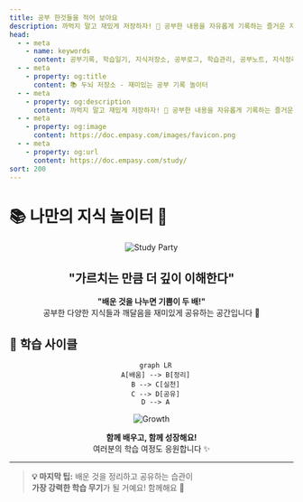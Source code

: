 ```yaml
---
title: 공부 한것들을 적어 보아요
description: 까먹지 말고 재밌게 저장하자! 🎯 공부한 내용을 자유롭게 기록하는 즐거운 지식 저장소
head:
  - - meta
    - name: keywords
      content: 공부기록, 학습일기, 지식저장소, 공부로그, 학습관리, 공부노트, 지식정리, 공부방법, 학습저장, 기억보조
  - - meta
    - property: og:title
      content: 📚 두뇌 저장소 - 재미있는 공부 기록 놀이터
  - - meta
    - property: og:description
      content: 까먹지 말고 재밌게 저장하자! 🎯 공부한 내용을 자유롭게 기록하는 즐거운 지식 저장소
  - - meta
    - property: og:image
      content: https://doc.empasy.com/images/favicon.png
  - - meta
    - property: og:url
      content: https://doc.empasy.com/study/
sort: 200
---
```


# 📚 나만의 지식 놀이터 🎪

<div align="center">

![Study Party](https://media1.giphy.com/media/v1.Y2lkPTc5MGI3NjExaWNza2p5ZTgxd2FuOWM4bW1lcnl0NWx1bjVjbGs4dG41dTF3N2tpbyZlcD12MV9pbnRlcm5hbF9naWZfYnlfaWQmY3Q9Zw/fhAwk4DnqNgw8/giphy.gif)

## "가르치는 만큼 더 깊이 이해한다"

**"배운 것을 나누면 기쁨이 두 배!"**  
공부한 다양한 지식들과 깨달음을 재미있게 공유하는 공간입니다 🎯

</div>

## 🎯 학습 사이클

<div align="center">

```mermaid
  graph LR
  A[배움] --> B[정리]
  B --> C[실천]
  C --> D[공유]
  D --> A
```

![Growth](https://media2.giphy.com/media/v1.Y2lkPTc5MGI3NjExMjEzZHlvZ3BjeHkydHMwcno3N3B3ajg4am5uNHhmbXU1cGVqdHA1ZSZlcD12MV9pbnRlcm5hbF9naWZfYnlfaWQmY3Q9Zw/m7YYGSBBkDM9VUbcte/giphy.gif)

**함께 배우고, 함께 성장해요!**  
여러분의 학습 여정도 응원합니다 ✨

</div>

---

> **💡 마지막 팁:** 배운 것을 정리하고 공유하는 습관이  
> **가장 강력한 학습 무기**가 될 거예요! 함께해요 🚀
